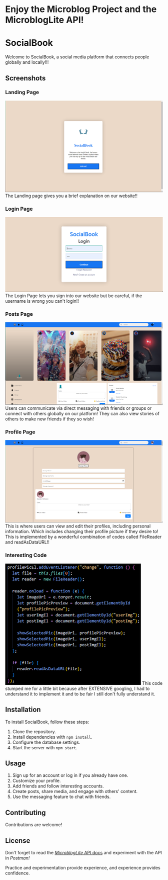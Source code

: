 # Enjoy the Microblog Project and the MicroblogLite API!

# SocialBook

Welcome to SocialBook, a social media platform that connects people globally and locally!!!

## Screenshots

### Landing Page
![Landing Page](/readme-images/Screenshot%202024-01-04%20162810.png)
The Landing page gives you a brief explanation on our website!!

### Login Page
![Login Page](/readme-images/Screenshot%202024-01-04%20090147.png)
The Login Page lets you sign into our website but be careful, if the username is wrong you can't login!!

### Posts Page
![Posts Page](/readme-images/Screenshot%202024-01-04%20084850.png)
Users can communicate via direct messaging with friends or groups or connect with others globally on our platform! They can also view stories of others to make new friends if they so wish!

### Profile Page
![Profile Page](/readme-images/Screenshot%202024-01-04%20084620.png)
This is where users can view and edit their profiles, including personal information. Which includes changing their profile picture if they desire to!
This is implemented by a wonderful combination of codes called FileReader and readAsDataURL!!

### Interesting Code
![Interesting Code](/readme-images/Screenshot%202024-01-04%20182505.png)
This code stumped me for a little bit because after EXTENSIVE googling, I had to understand it to implement it and to be fair I still don't fully understand it.


## Installation

To install SocialBook, follow these steps:
1. Clone the repository.
2. Install dependencies with `npm install`.
3. Configure the database settings.
4. Start the server with `npm start`.

## Usage

1. Sign up for an account or log in if you already have one.
2. Customize your profile.
3. Add friends and follow interesting accounts.
4. Create posts, share media, and engage with others' content.
5. Use the messaging feature to chat with friends.

## Contributing

Contributions are welcome!

## License


Don't forget to read the [*MicroblogLite* API docs](https://microbloglite.herokuapp.com/docs/) and experiment with the API in *Postman!*

Practice and experimentation provide experience, and experience provides confidence.